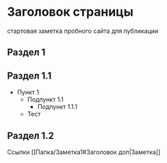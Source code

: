 # Заголовок страницы
стартовая заметка пробного сайта для публикации

## Раздел 1
## Раздел 1.1
- Пункт 1
	- Подпункт 1.1
		- Подпункт 1.1.1
	- Тест

## Раздел 1.2


Ссылки
[[Папка/Заметка1#Заголовок доп|Заметка]]
